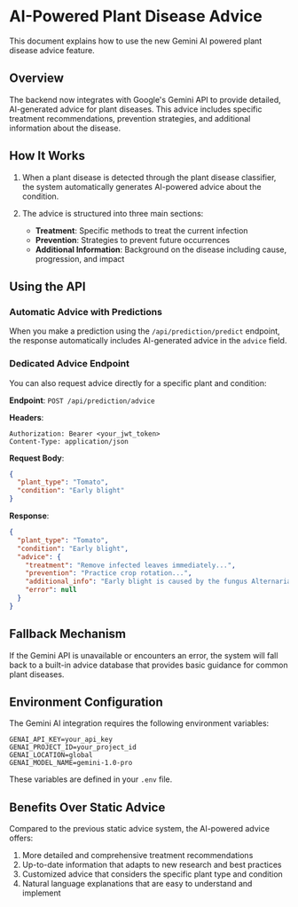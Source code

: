 # AI-Powered Plant Disease Advice

This document explains how to use the new Gemini AI powered plant disease advice feature.

## Overview

The backend now integrates with Google's Gemini API to provide detailed, AI-generated advice for plant diseases. This advice includes specific treatment recommendations, prevention strategies, and additional information about the disease.

## How It Works

1. When a plant disease is detected through the plant disease classifier, the system automatically generates AI-powered advice about the condition.

2. The advice is structured into three main sections:
   - **Treatment**: Specific methods to treat the current infection
   - **Prevention**: Strategies to prevent future occurrences 
   - **Additional Information**: Background on the disease including cause, progression, and impact

## Using the API

### Automatic Advice with Predictions

When you make a prediction using the `/api/prediction/predict` endpoint, the response automatically includes AI-generated advice in the `advice` field.

### Dedicated Advice Endpoint

You can also request advice directly for a specific plant and condition:

**Endpoint**: `POST /api/prediction/advice`

**Headers**:
```
Authorization: Bearer <your_jwt_token>
Content-Type: application/json
```

**Request Body**:
```json
{
  "plant_type": "Tomato",
  "condition": "Early blight"
}
```

**Response**:
```json
{
  "plant_type": "Tomato",
  "condition": "Early blight",
  "advice": {
    "treatment": "Remove infected leaves immediately...",
    "prevention": "Practice crop rotation...",
    "additional_info": "Early blight is caused by the fungus Alternaria solani...",
    "error": null
  }
}
```

## Fallback Mechanism

If the Gemini API is unavailable or encounters an error, the system will fall back to a built-in advice database that provides basic guidance for common plant diseases.

## Environment Configuration

The Gemini AI integration requires the following environment variables:

```
GENAI_API_KEY=your_api_key
GENAI_PROJECT_ID=your_project_id
GENAI_LOCATION=global
GENAI_MODEL_NAME=gemini-1.0-pro
```

These variables are defined in your `.env` file.

## Benefits Over Static Advice

Compared to the previous static advice system, the AI-powered advice offers:

1. More detailed and comprehensive treatment recommendations
2. Up-to-date information that adapts to new research and best practices
3. Customized advice that considers the specific plant type and condition
4. Natural language explanations that are easy to understand and implement
